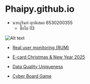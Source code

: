 # Phaipy.github.io

- นายภูรินท์ ญาติเสมอ 6530200355
  - ชื่อไผ่ ปี3

![Alt text](Img/received_1518586468807450.jpeg)

-  [Real user monitoring (RUM)](real-user-monitoring.md)
  
-  [E-card Christmas & New Year 2025](e-card-Christmas-NewYear2025.md)

-  [Data Quality Uniqueness](uniqueness.md)

- [Cyber Board Game](Cyber-Board-Game.md)
